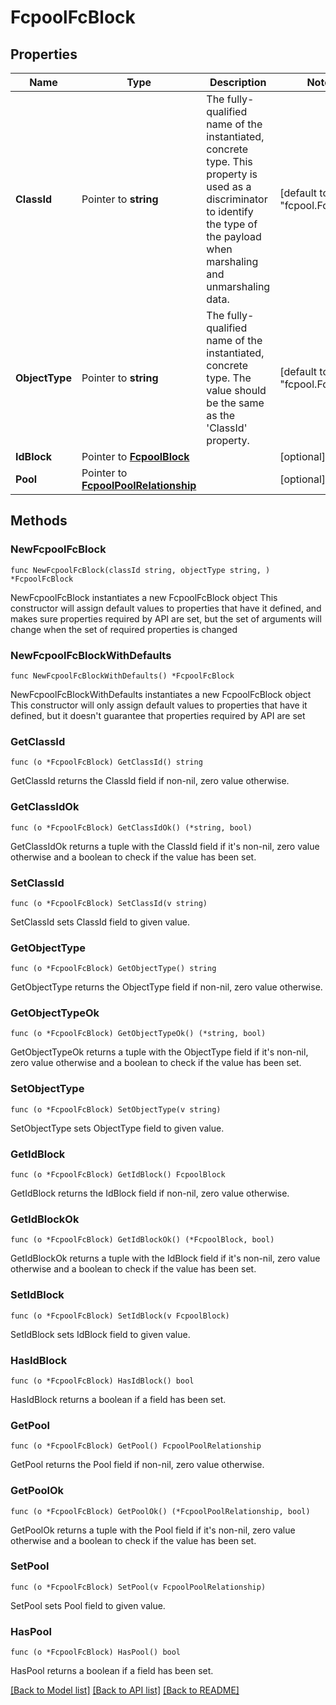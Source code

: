 # FcpoolFcBlock

## Properties

Name | Type | Description | Notes
------------ | ------------- | ------------- | -------------
**ClassId** | Pointer to **string** | The fully-qualified name of the instantiated, concrete type. This property is used as a discriminator to identify the type of the payload when marshaling and unmarshaling data. | [default to "fcpool.FcBlock"]
**ObjectType** | Pointer to **string** | The fully-qualified name of the instantiated, concrete type. The value should be the same as the &#39;ClassId&#39; property. | [default to "fcpool.FcBlock"]
**IdBlock** | Pointer to [**FcpoolBlock**](fcpool.Block.md) |  | [optional] 
**Pool** | Pointer to [**FcpoolPoolRelationship**](fcpool.Pool.Relationship.md) |  | [optional] 

## Methods

### NewFcpoolFcBlock

`func NewFcpoolFcBlock(classId string, objectType string, ) *FcpoolFcBlock`

NewFcpoolFcBlock instantiates a new FcpoolFcBlock object
This constructor will assign default values to properties that have it defined,
and makes sure properties required by API are set, but the set of arguments
will change when the set of required properties is changed

### NewFcpoolFcBlockWithDefaults

`func NewFcpoolFcBlockWithDefaults() *FcpoolFcBlock`

NewFcpoolFcBlockWithDefaults instantiates a new FcpoolFcBlock object
This constructor will only assign default values to properties that have it defined,
but it doesn't guarantee that properties required by API are set

### GetClassId

`func (o *FcpoolFcBlock) GetClassId() string`

GetClassId returns the ClassId field if non-nil, zero value otherwise.

### GetClassIdOk

`func (o *FcpoolFcBlock) GetClassIdOk() (*string, bool)`

GetClassIdOk returns a tuple with the ClassId field if it's non-nil, zero value otherwise
and a boolean to check if the value has been set.

### SetClassId

`func (o *FcpoolFcBlock) SetClassId(v string)`

SetClassId sets ClassId field to given value.


### GetObjectType

`func (o *FcpoolFcBlock) GetObjectType() string`

GetObjectType returns the ObjectType field if non-nil, zero value otherwise.

### GetObjectTypeOk

`func (o *FcpoolFcBlock) GetObjectTypeOk() (*string, bool)`

GetObjectTypeOk returns a tuple with the ObjectType field if it's non-nil, zero value otherwise
and a boolean to check if the value has been set.

### SetObjectType

`func (o *FcpoolFcBlock) SetObjectType(v string)`

SetObjectType sets ObjectType field to given value.


### GetIdBlock

`func (o *FcpoolFcBlock) GetIdBlock() FcpoolBlock`

GetIdBlock returns the IdBlock field if non-nil, zero value otherwise.

### GetIdBlockOk

`func (o *FcpoolFcBlock) GetIdBlockOk() (*FcpoolBlock, bool)`

GetIdBlockOk returns a tuple with the IdBlock field if it's non-nil, zero value otherwise
and a boolean to check if the value has been set.

### SetIdBlock

`func (o *FcpoolFcBlock) SetIdBlock(v FcpoolBlock)`

SetIdBlock sets IdBlock field to given value.

### HasIdBlock

`func (o *FcpoolFcBlock) HasIdBlock() bool`

HasIdBlock returns a boolean if a field has been set.

### GetPool

`func (o *FcpoolFcBlock) GetPool() FcpoolPoolRelationship`

GetPool returns the Pool field if non-nil, zero value otherwise.

### GetPoolOk

`func (o *FcpoolFcBlock) GetPoolOk() (*FcpoolPoolRelationship, bool)`

GetPoolOk returns a tuple with the Pool field if it's non-nil, zero value otherwise
and a boolean to check if the value has been set.

### SetPool

`func (o *FcpoolFcBlock) SetPool(v FcpoolPoolRelationship)`

SetPool sets Pool field to given value.

### HasPool

`func (o *FcpoolFcBlock) HasPool() bool`

HasPool returns a boolean if a field has been set.


[[Back to Model list]](../README.md#documentation-for-models) [[Back to API list]](../README.md#documentation-for-api-endpoints) [[Back to README]](../README.md)


